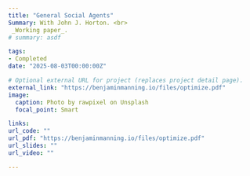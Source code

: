 ```yaml
---
title: "General Social Agents"
Summary: With John J. Horton. <br> 
 _Working paper_.
# summary: asdf

tags:
- Completed
date: "2025-08-03T00:00:00Z"

# Optional external URL for project (replaces project detail page).
external_link: "https://benjaminmanning.io/files/optimize.pdf"
image:
  caption: Photo by rawpixel on Unsplash
  focal_point: Smart

links:
url_code: ""
url_pdf: "https://benjaminmanning.io/files/optimize.pdf"
url_slides: ""
url_video: ""

---
```

